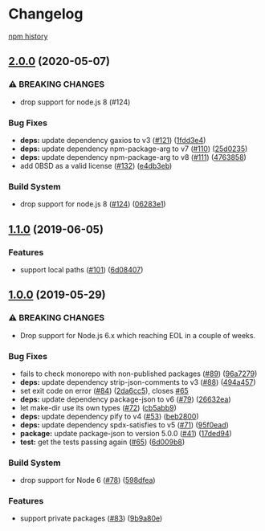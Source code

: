 # Changelog

[npm history][1]

[1]: https://www.npmjs.com/package/js-green-licenses?activeTab=versions

## [2.0.0](https://www.github.com/google/js-green-licenses/compare/v1.1.0...v2.0.0) (2020-05-07)


### ⚠ BREAKING CHANGES

* drop support for node.js 8 (#124)

### Bug Fixes

* **deps:** update dependency gaxios to v3 ([#121](https://www.github.com/google/js-green-licenses/issues/121)) ([1fdd3e4](https://www.github.com/google/js-green-licenses/commit/1fdd3e4e7ad642da55ad94b72d71049f4789310c))
* **deps:** update dependency npm-package-arg to v7 ([#110](https://www.github.com/google/js-green-licenses/issues/110)) ([25d0235](https://www.github.com/google/js-green-licenses/commit/25d0235d0ff996b644fe84482241bda5a4b14b2a))
* **deps:** update dependency npm-package-arg to v8 ([#111](https://www.github.com/google/js-green-licenses/issues/111)) ([4763858](https://www.github.com/google/js-green-licenses/commit/4763858fe10d35e2f1e944d0f4e91a309503c812))
* add 0BSD as a valid license ([#132](https://www.github.com/google/js-green-licenses/issues/132)) ([e4db3eb](https://www.github.com/google/js-green-licenses/commit/e4db3ebe01bf49a922f0d3a0d71d9ee4af83cdf0))


### Build System

* drop support for node.js 8 ([#124](https://www.github.com/google/js-green-licenses/issues/124)) ([06283e1](https://www.github.com/google/js-green-licenses/commit/06283e10c44306f88cdb382ac9d593f4a48c0b7d))

## [1.1.0](https://www.github.com/google/js-green-licenses/compare/v1.0.0...v1.1.0) (2019-06-05)


### Features

* support local paths ([#101](https://www.github.com/google/js-green-licenses/issues/101)) ([6d08407](https://www.github.com/google/js-green-licenses/commit/6d08407))

## [1.0.0](https://www.github.com/google/js-green-licenses/compare/v0.5.0...v1.0.0) (2019-05-29)


### ⚠ BREAKING CHANGES

* Drop support for Node.js 6.x which reaching EOL in a
couple of weeks.

### Bug Fixes

* fails to check monorepo with non-published packages ([#89](https://www.github.com/google/js-green-licenses/issues/89)) ([96a7279](https://www.github.com/google/js-green-licenses/commit/96a7279))
* **deps:** update dependency strip-json-comments to v3 ([#88](https://www.github.com/google/js-green-licenses/issues/88)) ([494a457](https://www.github.com/google/js-green-licenses/commit/494a457))
* set exit code on error ([#84](https://www.github.com/google/js-green-licenses/issues/84)) ([2da6cc5](https://www.github.com/google/js-green-licenses/commit/2da6cc5)), closes [#65](https://www.github.com/google/js-green-licenses/issues/65)
* **deps:** update dependency package-json to v6 ([#79](https://www.github.com/google/js-green-licenses/issues/79)) ([26632ea](https://www.github.com/google/js-green-licenses/commit/26632ea))
* let make-dir use its own types ([#72](https://www.github.com/google/js-green-licenses/issues/72)) ([cb5abb9](https://www.github.com/google/js-green-licenses/commit/cb5abb9))
* **deps:** update dependency pify to v4 ([#53](https://www.github.com/google/js-green-licenses/issues/53)) ([beb2800](https://www.github.com/google/js-green-licenses/commit/beb2800))
* **deps:** update dependency spdx-satisfies to v5 ([#71](https://www.github.com/google/js-green-licenses/issues/71)) ([95f0ead](https://www.github.com/google/js-green-licenses/commit/95f0ead))
* **package:** update package-json to version 5.0.0 ([#41](https://www.github.com/google/js-green-licenses/issues/41)) ([17ded94](https://www.github.com/google/js-green-licenses/commit/17ded94))
* **test:** get the tests passing again ([#65](https://www.github.com/google/js-green-licenses/issues/65)) ([6d009b8](https://www.github.com/google/js-green-licenses/commit/6d009b8))


### Build System

* drop support for Node 6 ([#78](https://www.github.com/google/js-green-licenses/issues/78)) ([598dfea](https://www.github.com/google/js-green-licenses/commit/598dfea))


### Features

* support private packages ([#83](https://www.github.com/google/js-green-licenses/issues/83)) ([9b9a80e](https://www.github.com/google/js-green-licenses/commit/9b9a80e))
